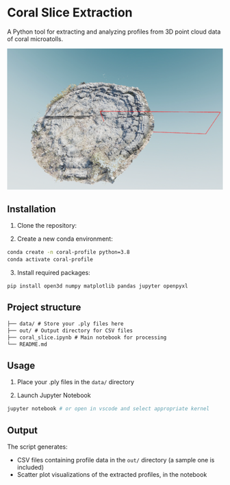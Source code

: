 # Coral Slice Extraction

A Python tool for extracting and analyzing profiles from 3D point cloud data of coral microatolls.

<p align="center">
  <img src="imgs/image.png" alt="Coral slice extraction">
</p>

## Installation

1. Clone the repository:

2. Create a new conda environment:

```bash
conda create -n coral-profile python=3.8
conda activate coral-profile
```

3. Install required packages:

```bash
pip install open3d numpy matplotlib pandas jupyter openpyxl
```

## Project structure

```
├── data/ # Store your .ply files here
├── out/ # Output directory for CSV files
├── coral_slice.ipynb # Main notebook for processing
└── README.md
```

## Usage

1. Place your .ply files in the `data/` directory

2. Launch Jupyter Notebook

```bash
jupyter notebook # or open in vscode and select appropriate kernel
```

## Output

The script generates:

- CSV files containing profile data in the `out/` directory (a sample one is included)
- Scatter plot visualizations of the extracted profiles, in the notebook
